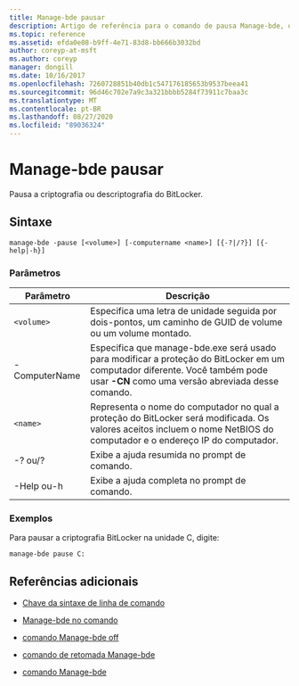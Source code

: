 ```yaml
---
title: Manage-bde pausar
description: Artigo de referência para o comando de pausa Manage-bde, que pausa a criptografia ou descriptografia do BitLocker.
ms.topic: reference
ms.assetid: efda0e08-b9ff-4e71-83d8-bb666b3032bd
author: coreyp-at-msft
ms.author: coreyp
manager: dongill
ms.date: 10/16/2017
ms.openlocfilehash: 7260728851b40db1c547176185653b9537beea41
ms.sourcegitcommit: 96d46c702e7a9c3a321bbbb5284f73911c7baa3c
ms.translationtype: MT
ms.contentlocale: pt-BR
ms.lasthandoff: 08/27/2020
ms.locfileid: "89036324"
---
```

# <a name="manage-bde-pause"></a>Manage-bde pausar

Pausa a criptografia ou descriptografia do BitLocker.

## <a name="syntax"></a>Sintaxe

```
manage-bde -pause [<volume>] [-computername <name>] [{-?|/?}] [{-help|-h}]
```

### <a name="parameters"></a>Parâmetros

| Parâmetro | Descrição |
| --------- | ----------- |
| `<volume>` | Especifica uma letra de unidade seguida por dois-pontos, um caminho de GUID de volume ou um volume montado. |
| -ComputerName | Especifica que manage-bde.exe será usado para modificar a proteção do BitLocker em um computador diferente. Você também pode usar **-CN** como uma versão abreviada desse comando. |
| `<name>` | Representa o nome do computador no qual a proteção do BitLocker será modificada. Os valores aceitos incluem o nome NetBIOS do computador e o endereço IP do computador. |
| -? ou/? | Exibe a ajuda resumida no prompt de comando. |
| -Help ou-h | Exibe a ajuda completa no prompt de comando. |

### <a name="examples"></a>Exemplos

Para pausar a criptografia BitLocker na unidade C, digite:

```
manage-bde pause C:
```

## <a name="additional-references"></a>Referências adicionais

- [Chave da sintaxe de linha de comando](command-line-syntax-key.md)

- [Manage-bde no comando](manage-bde-on.md)

- [comando Manage-bde off](manage-bde-off.md)

- [comando de retomada Manage-bde](manage-bde-resume.md)

- [comando Manage-bde](manage-bde.md)
